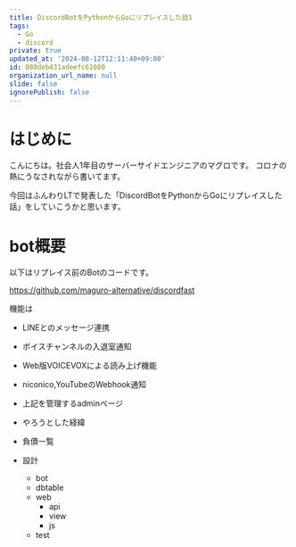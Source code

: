 ```yaml
---
title: DiscordBotをPythonからGoにリプレイスした話1
tags:
  - Go
  - discord
private: true
updated_at: '2024-08-12T12:11:40+09:00'
id: 080deb431adeefc61080
organization_url_name: null
slide: false
ignorePublish: false
---
```

# はじめに
こんにちは。社会人1年目のサーバーサイドエンジニアのマグロです。
コロナの熱にうなされながら書いてます。

今回はふんわりLTで発表した「DiscordBotをPythonからGoにリプレイスした話」をしていこうかと思います。

# bot概要
以下はリプレイス前のBotのコードです。

https://github.com/maguro-alternative/discordfast

機能は
- LINEとのメッセージ連携
- ボイスチャンネルの入退室通知
- Web版VOICEVOXによる読み上げ機能
- niconico,YouTubeのWebhook通知
- 上記を管理するadminページ

- やろうとした経緯
- 負債一覧
- 設計
  - bot
  - dbtable
  - web
    - api
    - view
    - js
  - test

